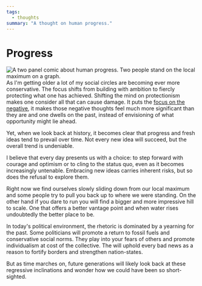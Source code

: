 ```yaml
---
tags:
  - thoughts
summary: "A thought on human progress."
---
```


# Progress

![A two panel comic about human progress. Two people stand on the
local maximum on a graph.](/static/progress.png)As I'm getting older a lot of my social circles are becoming ever more
conservative.  The focus shifts from building with ambition to fiercly
protecting what one has achieved.  Shifting the mind on protectionism
makes one consider all that can cause damage.  It puts the [focus on the
negative](/2023/3/20/lessons-from-a-pessimist/), it makes those
negative thoughts feel much more significant than they are and one dwells
on the past, instead of envisioning of what opportunity might lie ahead.

Yet, when we look back at history, it becomes clear that progress and
fresh ideas tend to prevail over time.  Not every new idea will succeed,
but the overall trend is undeniable.

I believe that every day presents us with a choice: to step forward with
courage and optimism or to cling to the status quo, even as it becomes
increasingly untenable.  Embracing new ideas carries inherent risks,
but so does the refusal to explore them.

Right now we find ourselves slowly sliding down from our local maximum and
some people try to pull you back up to where we were standing.  On the
other hand if you dare to run you will find a bigger and more impressive
hill to scale.  One that offers a better vantage point and when water
rises undoubtedly the better place to be.

In today's political environment, the rhetoric is dominated by a yearning
for the past.  Some politicians will promote a return to fossil fuels and
conservative social norms.  They play into your fears of others and
promote individualism at cost of the collective.  The will uphold every
bad news as a reason to fortify borders and strengthen nation-states.

But as time marches on, future generations will likely look back at these
regressive inclinations and wonder how we could have been so
short-sighted.
